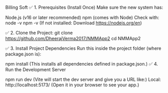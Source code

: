 Billing Soft
✅ 1. Prerequisites (Install Once) Make sure the new system has:

Node.js (v16 or later recommended)
npm (comes with Node)
Check with: node -v npm -v (If not installed: Download https://nodejs.org/en)

✅ 2. Clone the Project: git clone https://github.com/DheerajVerma2017/NMMApp2 cd NMMApp2

✅ 3. Install Project Dependencies Run this inside the project folder (where package.json is):

npm install (This installs all dependencies defined in package.json.)
✅ 4. Run the Development Server

npm run dev (Vite will start the dev server and give you a URL like:)
Local: http://localhost:5173/ (Open it in your browser to see your app.)


